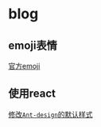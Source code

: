 # blog

## emoji表情

[官方emoji](https://www.webpagefx.com/tools/emoji-cheat-sheet/)

## 使用react

[修改` Ant-design `的默认样式](https://github.com/evanhunt/blog/issues/1)
